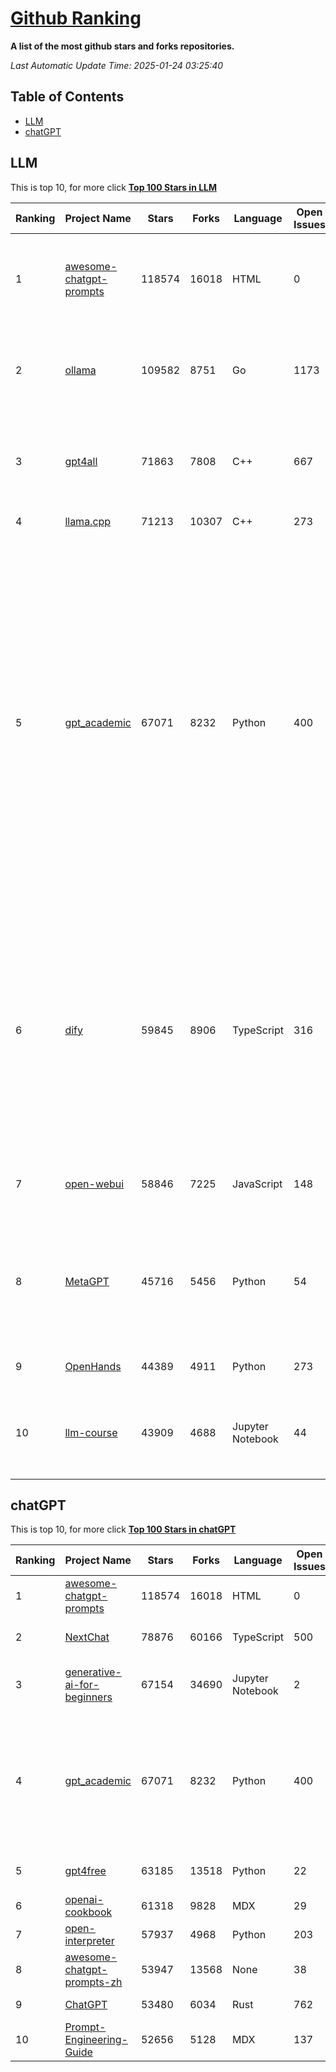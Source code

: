 [Github Ranking](./README.md)
==========

**A list of the most github stars and forks repositories.**

*Last Automatic Update Time: 2025-01-24 03:25:40*

## Table of Contents
 * [LLM](#LLM)
 * [chatGPT](#chatGPT)

## LLM

This is top 10, for more click **[Top 100 Stars in LLM](Top100/LLM.md)**

| Ranking | Project Name | Stars | Forks | Language | Open Issues | Description | Last Commit |
| ------- | ------------ | ----- | ----- | -------- | ----------- | ----------- | ----------- |
| 1 | [awesome-chatgpt-prompts](https://github.com/f/awesome-chatgpt-prompts) | 118574 | 16018 | HTML | 0 | This repo includes ChatGPT prompt curation to use ChatGPT and other LLM tools better. | 2025-01-14T08:29:16Z |
| 2 | [ollama](https://github.com/ollama/ollama) | 109582 | 8751 | Go | 1173 | Get up and running with Llama 3.3, Phi 4, Gemma 2, and other large language models. | 2025-01-24T00:07:00Z |
| 3 | [gpt4all](https://github.com/nomic-ai/gpt4all) | 71863 | 7808 | C++ | 667 | GPT4All: Run Local LLMs on Any Device. Open-source and available for commercial use. | 2025-01-23T23:31:43Z |
| 4 | [llama.cpp](https://github.com/ggerganov/llama.cpp) | 71213 | 10307 | C++ | 273 | LLM inference in C/C++ | 2025-01-23T21:34:28Z |
| 5 | [gpt_academic](https://github.com/binary-husky/gpt_academic) | 67071 | 8232 | Python | 400 | 为GPT/GLM等LLM大语言模型提供实用化交互接口，特别优化论文阅读/润色/写作体验，模块化设计，支持自定义快捷按钮&函数插件，支持Python和C++等项目剖析&自译解功能，PDF/LaTex论文翻译&总结功能，支持并行问询多种LLM模型，支持chatglm3等本地模型。接入通义千问, deepseekcoder, 讯飞星火, 文心一言, llama2, rwkv, claude2, moss等。 | 2025-01-21T17:50:40Z |
| 6 | [dify](https://github.com/langgenius/dify) | 59845 | 8906 | TypeScript | 316 | Dify is an open-source LLM app development platform. Dify's intuitive interface combines AI workflow, RAG pipeline, agent capabilities, model management, observability features and more, letting you quickly go from prototype to production. | 2025-01-24T02:11:49Z |
| 7 | [open-webui](https://github.com/open-webui/open-webui) | 58846 | 7225 | JavaScript | 148 | User-friendly AI Interface (Supports Ollama, OpenAI API, ...) | 2025-01-23T21:47:53Z |
| 8 | [MetaGPT](https://github.com/geekan/MetaGPT) | 45716 | 5456 | Python | 54 | 🌟 The Multi-Agent Framework: First AI Software Company, Towards Natural Language Programming | 2024-12-18T02:20:32Z |
| 9 | [OpenHands](https://github.com/All-Hands-AI/OpenHands) | 44389 | 4911 | Python | 273 | 🙌 OpenHands: Code Less, Make More | 2025-01-24T02:36:21Z |
| 10 | [llm-course](https://github.com/mlabonne/llm-course) | 43909 | 4688 | Jupyter Notebook | 44 | Course to get into Large Language Models (LLMs) with roadmaps and Colab notebooks. | 2025-01-22T22:32:51Z |


## chatGPT

This is top 10, for more click **[Top 100 Stars in chatGPT](Top100/chatGPT.md)**

| Ranking | Project Name | Stars | Forks | Language | Open Issues | Description | Last Commit |
| ------- | ------------ | ----- | ----- | -------- | ----------- | ----------- | ----------- |
| 1 | [awesome-chatgpt-prompts](https://github.com/f/awesome-chatgpt-prompts) | 118574 | 16018 | HTML | 0 | This repo includes ChatGPT prompt curation to use ChatGPT and other LLM tools better. | 2025-01-14T08:29:16Z |
| 2 | [NextChat](https://github.com/ChatGPTNextWeb/NextChat) | 78876 | 60166 | TypeScript | 500 | ✨ Local and Fast AI Assistant. Support: Web \| iOS \| MacOS \| Android \|  Linux \| Windows | 2025-01-22T13:40:37Z |
| 3 | [generative-ai-for-beginners](https://github.com/microsoft/generative-ai-for-beginners) | 67154 | 34690 | Jupyter Notebook | 2 | 21 Lessons, Get Started Building with Generative AI  🔗 https://microsoft.github.io/generative-ai-for-beginners/ | 2025-01-15T13:51:04Z |
| 4 | [gpt_academic](https://github.com/binary-husky/gpt_academic) | 67071 | 8232 | Python | 400 | 为GPT/GLM等LLM大语言模型提供实用化交互接口，特别优化论文阅读/润色/写作体验，模块化设计，支持自定义快捷按钮&函数插件，支持Python和C++等项目剖析&自译解功能，PDF/LaTex论文翻译&总结功能，支持并行问询多种LLM模型，支持chatglm3等本地模型。接入通义千问, deepseekcoder, 讯飞星火, 文心一言, llama2, rwkv, claude2, moss等。 | 2025-01-21T17:50:40Z |
| 5 | [gpt4free](https://github.com/xtekky/gpt4free) | 63185 | 13518 | Python | 22 | The official gpt4free repository \| various collection of powerful language models | 2025-01-24T02:47:57Z |
| 6 | [openai-cookbook](https://github.com/openai/openai-cookbook) | 61318 | 9828 | MDX | 29 | Examples and guides for using the OpenAI API | 2025-01-23T22:51:49Z |
| 7 | [open-interpreter](https://github.com/OpenInterpreter/open-interpreter) | 57937 | 4968 | Python | 203 | A natural language interface for computers | 2025-01-18T22:17:28Z |
| 8 | [awesome-chatgpt-prompts-zh](https://github.com/PlexPt/awesome-chatgpt-prompts-zh) | 53947 | 13568 | None | 38 | ChatGPT 中文调教指南。各种场景使用指南。学习怎么让它听你的话。 | 2025-01-01T08:34:33Z |
| 9 | [ChatGPT](https://github.com/lencx/ChatGPT) | 53480 | 6034 | Rust | 762 | 🔮 ChatGPT Desktop Application (Mac, Windows and Linux) | 2024-08-29T17:58:11Z |
| 10 | [Prompt-Engineering-Guide](https://github.com/dair-ai/Prompt-Engineering-Guide) | 52656 | 5128 | MDX | 137 | 🐙 Guides, papers, lecture, notebooks and resources for prompt engineering | 2025-01-21T20:22:08Z |


